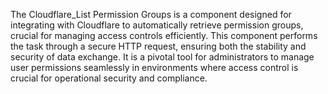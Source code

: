 The Cloudflare_List Permission Groups is a component designed for integrating with Cloudflare to automatically retrieve permission groups, crucial for managing access controls efficiently. This component performs the task through a secure HTTP request, ensuring both the stability and security of data exchange. It is a pivotal tool for administrators to manage user permissions seamlessly in environments where access control is crucial for operational security and compliance.

